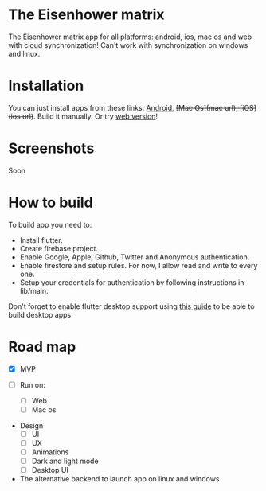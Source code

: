 # The Eisenhower matrix

The Eisenhower matrix app for all platforms: android, ios, mac os and web with cloud synchronization! Can't work with synchronization on windows and linux.

# Installation
You can just install apps from these links: [Android](https://yadi.sk/d/BNUTlk8NUwv_Nw), ~~[Mac Os](mac url), [iOS](ios url)~~. Build it manually. Or try [web version](https://maksimka101.github.io/Eisenhower-matrix/web/app/)!

# Screenshots
Soon

# How to build
To build app you need to:
 - Install flutter.
 - Create firebase project.
 - Enable Google, Apple, Github, Twitter and Anonymous authentication.
 - Enable firestore and setup rules. For now, I allow read and write to every one.
 - Setup your credentials for authentication by following instructions in lib/main. 
 
 Don't forget to enable flutter desktop support using [this guide](https://flutter.dev/desktop) to be able to build desktop apps.
 
# Road map
- [x] MVP

- [ ] Run on:
  - [ ] Web
  - [ ] Mac os

- Design
  - [ ] UI
  - [ ] UX
  - [ ] Animations
  - [ ] Dark and light mode
  - [ ] Desktop UI

- The alternative backend to launch app on linux and windows
